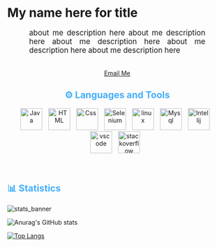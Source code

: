 <!-- first section -->
<h1>My name here for title</h1>

<p align:"center" style="text-align: justify; margin: 0 50px; font-size: 17px;" >
about me description here about me description here about me description here about me description here about me description here 
<br>
<br>

<div align="center">

[Email Me](mailto:www.google.com)
</div>
</p>

<!--second section||languages and tools -->
<h2 align="center" style="color: #44AEFB">⚙️ Languages and Tools</h2>
<div align="center">
<img  alt="Java" height="50px" style="padding-right:10px;" src="https://www.svgrepo.com/show/184143/java.svg"/>
<img  alt="HTML" height="50px" style="padding-right:10px;" src="https://cdn.jsdelivr.net/gh/devicons/devicon/icons/html5/html5-plain-wordmark.svg"/>
<img  alt="Css" height="50px" style="padding-right:10px;" src="https://cdn.jsdelivr.net/gh/devicons/devicon/icons/css3/css3-plain-wordmark.svg"/>
<img  alt="Selenium" height="50px" style="padding-right:10px;" src="https://cdn.jsdelivr.net/gh/devicons/devicon/icons/selenium/selenium-original.svg"/>
<img  alt="linux" height="50px" style="padding-right:10px;" src="https://cdn.jsdelivr.net/gh/devicons/devicon/icons/linux/linux-original.svg"/>
<img  alt="Mysql" height="50px" style="padding-right:10px;" src="https://cdn.jsdelivr.net/gh/devicons/devicon/icons/mysql/mysql-original-wordmark.svg"/>
<img  alt="Intellij" height="50px" style="padding-right:10px;" src="https://cdn.jsdelivr.net/gh/devicons/devicon/icons/intellij/intellij-original.svg"/>
<img  alt="vscode" height="50px" style="padding-right:10px;" src="https://cdn.jsdelivr.net/gh/devicons/devicon/icons/vscode/vscode-original.svg"/>
<img  alt="stackoverflow" height="50px" style="padding-right:10px;" src="https://www.svgrepo.com/show/354386/stackoverflow-icon.svg"/>
</div>
<br>
<br>
<!-- third section||Statistics -->
<h2 style="color: #44AEFB">📊 Statistics</h2>

![stats_banner](https://user-images.githubusercontent.com/78341798/194534778-d662496c-ae00-4e8d-ae9b-b90912054e7f.gif)

![Anurag's GitHub stats](https://github-readme-stats.vercel.app/api?username=tuUsuario&hide=stars,contribs,prs&count_private=true&show_icons=true&theme=tokyonight)<!-- radical -->

<!-- fourth section|| programming languages -->

[![Top Langs](https://github-readme-stats.vercel.app/api/top-langs/?username=modoroot&layout=compact)](https://github.com/anuraghazra/github-readme-stats)
